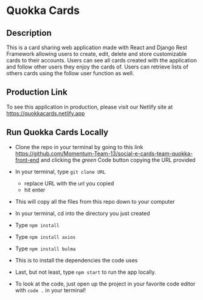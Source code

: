 # Quokka Cards
## Description

This is a card sharing web application made with React and Django Rest Framework allowing users to create, edit, delete and store customizable cards to their accounts. Users can see all cards created with the application and follow other users they enjoy the cards of. Users can retrieve lists of others cards using the follow user function as well. 

## Production Link 
To see this application in production, please visit our Netlify site at https://quokkacards.netlify.app

## Run Quokka Cards Locally 
- Clone the repo in your terminal by going to this link https://github.com/Momentum-Team-13/social-e-cards-team-quokka-front-end and clicking the _green_ Code button copying the URL provided
- In your terminal, type ```git clone URL```
  - replace URL with the url you copied
  - hit enter
- This will copy all the files from this repo down to your computer
- In your terminal, cd into the directory you just created
- Type ```npm install``` 
- Type ```npm install axios```
- Type ```npm install bulma```
- This is to install the dependencies the code uses
- Last, but not least, type ```npm start``` to run the app locally.

- To look at the code, just open up the project in your favorite code editor with ```code .```  in your terminal!
